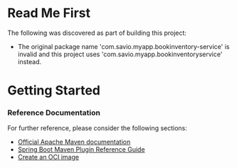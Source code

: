 # Read Me First
The following was discovered as part of building this project:

* The original package name 'com.savio.myapp.bookinventory-service' is invalid and this project uses 'com.savio.myapp.bookinventoryservice' instead.

# Getting Started

### Reference Documentation
For further reference, please consider the following sections:

* [Official Apache Maven documentation](https://maven.apache.org/guides/index.html)
* [Spring Boot Maven Plugin Reference Guide](https://docs.spring.io/spring-boot/docs/2.5.8-SNAPSHOT/maven-plugin/reference/html/)
* [Create an OCI image](https://docs.spring.io/spring-boot/docs/2.5.8-SNAPSHOT/maven-plugin/reference/html/#build-image)

